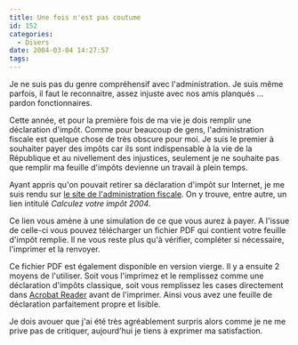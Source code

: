 ```yaml
---
title: Une fois n'est pas coutume
id: 152
categories:
  - Divers
date: 2004-03-04 14:27:57
tags:
---
```


Je ne suis pas du genre compréhensif avec l'administration. Je suis même parfois, il faut le reconnaitre, assez injuste avec nos amis planqués … pardon fonctionnaires.

Cette année, et pour la première fois de ma vie je dois remplir une déclaration d'impôt. Comme pour beaucoup de gens, l'administration fiscale est quelque chose de très obscure pour moi. Je suis le premier à souhaiter payer des impôts car ils sont indispensable à la vie de la République et au nivellement des injustices, seulement je ne souhaite pas que remplir ma feuille d'impôts devienne un travail à plein temps.

Ayant appris qu'on pouvait retirer sa déclaration d'impôt sur Internet, je me suis rendu sur [le site de l'administration fiscale](http://www.impots.gouv.fr/ "Impots.gouv.fr"). On y trouve, entre autre, un lien intitulé _Calculez votre impôt 2004_.

Ce lien vous amène à une simulation de ce que vous aurez à payer. A l'issue de celle-ci vous pouvez télécharger un fichier PDF qui contient votre feuille d'impôt remplie. Il ne vous reste plus qu'à vérifier, compléter si nécessaire, l'imprimer et la renvoyer.

Ce fichier PDF est également disponible en version vierge. Il y a ensuite 2 moyens de l'utiliser. Soit vous l'imprimez et le remplissez comme une déclaration d'impôts classique, soit vous remplissez les cases directement dans [Acrobat Reader](http://adobe.fr/products/acrobat/readermain.html "Acrobat Reader") avant de l'imprimer. Ainsi vous avez une feuille de déclaration parfaitement propre et lisible.

Je dois avouer que j'ai été très agréablement surpris alors comme je ne me prive pas de critiquer, aujourd'hui je tiens à exprimer ma satisfaction.
